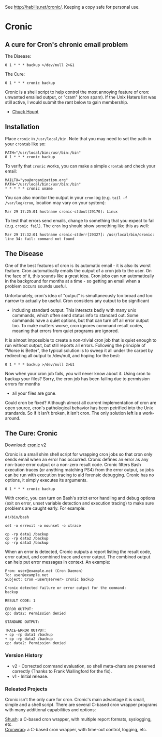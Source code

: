 See http://habilis.net/cronic/. Keeping a copy safe for personal use.

# Cronic

## A cure for Cron's chronic email problem

The Disease:

	0 1 * * * backup >/dev/null 2>&1

The Cure:

	0 1 * * * cronic backup

Cronic is a shell script to help control the most annoying feature of
cron: unwanted emailed output, or "cram" (cron spam). If the Unix Haters
list was still active, I would submit the rant below to gain membership.
- [Chuck Houpt](http://habilis.net/chuck/)

## Installation

Place `cronic` in `/usr/local/bin`.  Note that you may need to set the path in your `crontab` like so:

	PATH="/usr/local/bin:/usr/bin:/bin"
	0 1 * * * cronic backup

To verify that `cronic` works, you can make a simple `crontab` and check your email:

	MAILTO="you@organization.org"
	PATH="/usr/local/bin:/usr/bin:/bin"
	* * * * * cronic uname

You can also monitor the output in your `cron` log (e.g. `tail -f /var/log/cron`, location may vary on your system):

	Mar 29 17:25:01 hostname cronic-stdout[29170]: Linux

To test that errors send emails, change to something that you expect to fail (e.g. `cronic fail`).  The `cron` log should show something like this as well:

	Mar 29 17:32:01 hostname cronic-stderr[29327]: /usr/local/bin/cronic: line 34: fail: command not found

## The Disease

One of the best features of cron is its automatic email - it is also its 
worst feature. Cron automatically emails the output of a cron job to the
user. On the face of it, this sounds like a great idea. Cron jobs can run
automatically in the background for months at a time - so getting an email
when a problem occurs sounds useful.

Unfortunately, cron's idea of "output" is simultaneously too broad and too
narrow to actually be useful. Cron considers any output to be significant
- including standard output. This interacts badly with many unix commands,
which often send status info to standard out. Some commands have a quiet
options, but that can turn off all error output too. To make matters worse,
cron ignores command result codes, meaning that errors from quiet programs
are ignored.

It is almost impossible to create a non-trivial cron job that is quiet enough
to run without output, but still reports all errors. Following the principle
of "Worse is Better", the typical solution is to sweep it all under the carpet
by redirecting all output to /dev/null, and hoping for the best:

	0 1 * * * backup >/dev/null 2>&1

Now when your cron job fails, you will never know about it. Using cron to backup
your files? Sorry, the cron job has been failing due to permission errors for months
- all your files are gone.

Could cron be fixed? Although almost all current implementation of cron are open source,
cron's pathological behavior has been petrified into the Unix standards. So if it isn't
broken, it isn't cron. The only solution left is a work-around.

## The Cure: Cronic

Download: [cronic](http://habilis.net/cronic/cronic) v2

Cronic is a small shim shell script for wrapping cron jobs so that cron only sends email
when an error has occurred. Cronic defines an error as any non-trace error output or a
non-zero result code. Cronic filters Bash execution traces (or anything matching PS4) from
the error output, so jobs can be run with execution tracing to aid forensic debugging.
Cronic has no options, it simply executes its arguments.

	0 1 * * * cronic backup

With cronic, you can turn on Bash's strict error handling and debug options (exit on error,
unset variable detection and execution tracing) to make sure problems are caught early.
For example:

	#!/bin/bash

	set -o errexit -o nounset -o xtrace

	cp -rp data1 /backup
	cp -rp data2 /backup
	cp -rp data3 /backup

When an error is detected, Cronic outputs a report listing the result code, error output, and
combined trace and error output. The combined output can help put error messages in context.
An example:

	From: user@example.net (Cron Daemon)
	To: user@example.net
	Subject: Cron <user@server> cronic backup

	Cronic detected failure or error output for the command:
	backup

	RESULT CODE: 1

	ERROR OUTPUT:
	cp: data2: Permission denied

	STANDARD OUTPUT:

	TRACE-ERROR OUTPUT:
	+ cp -rp data1 /backup
	+ cp -rp data2 /backup
	cp: data2: Permission denied

### Version History

* v2 - Corrected command evaluation, so shell meta-chars are preserved correctly (Thanks to Frank Wallingford for the fix).
* v1 - Initial release.

### Releated Projects

Cronic isn't the only cure for cron. Cronic's main advantage it is small, simple and a shell script. There are several C-based
cron wrapper programs with many additional capabilities and options:

[Shush](http://web.taranis.org/shush/): a C-based cron wrapper, with multiple report formats, syslogging, etc.  
[Cronwrap](http://www.uow.edu.au/~sah/cronwrap.html): a C-based cron wrapper, with time-out control, logging, etc.
